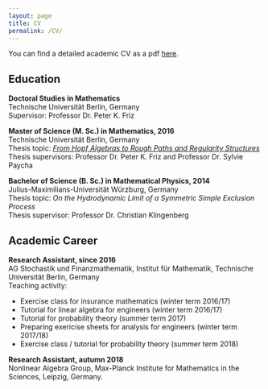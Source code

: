 ```yaml
---
layout: page
title: CV
permalink: /CV/
---
```


You can find a detailed academic CV as a pdf [here](/files/CV.pdf).

## Education


__Doctoral Studies in Mathematics__  
Technische Universität Berlin, Germany  
Supervisor: Professor Dr. Peter K. Friz

__Master of Science (M. Sc.) in Mathematics, 2016__  
Technische Universität Berlin, Germany  
Thesis topic: [_From Hopf Algebras to Rough Paths and Regularity Structures_](/files/masters.pdf)  
Thesis supervisors: Professor Dr. Peter K. Friz and Professor Dr. Sylvie Paycha

__Bachelor of Science (B. Sc.) in Mathematical Physics, 2014__  
Julius-Maximilians-Universität Würzburg, Germany  
Thesis topic: _On the Hydrodynamic Limit of a Symmetric Simple Exclusion Process_  
Thesis supervisor: Professor Dr. Christian Klingenberg

## Academic Career

__Research Assistant, since 2016__  
AG Stochastik und Finanzmathematik, Institut für Mathematik, Technische Universität Berlin, Germany  
Teaching activity:
* Exercise class for insurance mathematics (winter term 2016/17)
* Tutorial for linear algebra for engineers (winter term 2016/17)
* Tutorial for probability theory (summer term 2017)
* Preparing exericise sheets for analysis for engineers (winter term 2017/18)
* Exercise class / tutorial for probability theory (summer term 2018)

__Research Assistant, autumn 2018__  
Nonlinear Algebra Group, Max-Planck Institute for Mathematics in the Sciences, Leipzig, Germany.
